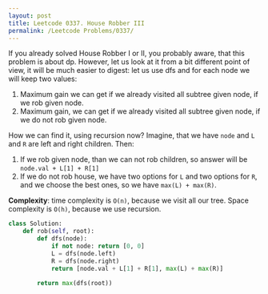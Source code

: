 ```yaml
---
layout: post
title: Leetcode 0337. House Robber III
permalink: /Leetcode Problems/0337/
---
```


If you already solved House Robber I or II, you probably aware, that this problem is about dp. However, let us look at it from a bit different point of view, it will be much easier to digest: let us use dfs and for each node we will keep two values:
1. Maximum gain we can get if we already visited all subtree given node, if we rob given node.
2. Maximum gain, we can get if we already visited all subtree given node, if we do not rob given node.

How we can find it, using recursion now?
Imagine, that we have `node` and `L` and `R` are left and right children. Then:
1. If we rob given node, than we can not rob children, so answer will be `node.val + L[1] + R[1]`
2. If we do not rob house, we have two options for `L` and two options for `R`, and we choose the best ones, so we have `max(L) + max(R)`.

**Complexity**: time complexity is `O(n)`, because we visit all our tree. Space complexity is `O(h)`, because we use recursion.

```python
class Solution:
    def rob(self, root):
        def dfs(node):
            if not node: return [0, 0]
            L = dfs(node.left)
            R = dfs(node.right)
            return [node.val + L[1] + R[1], max(L) + max(R)]
        
        return max(dfs(root))
```